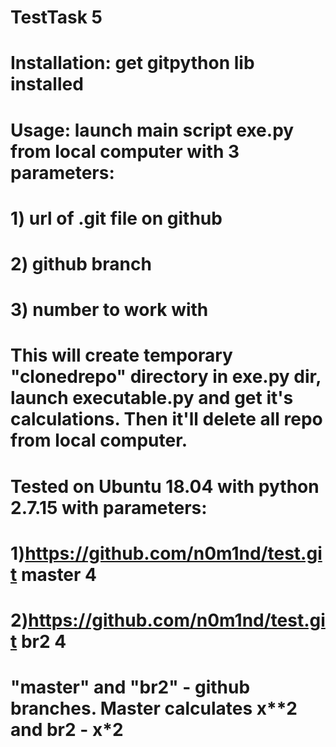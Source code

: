 # TestTask 5
# Installation: get gitpython lib installed
# Usage: launch main script exe.py from local computer with 3 parameters:
# 1) url of .git file on github
# 2) github branch
# 3) number to work with
# This will create temporary "clonedrepo" directory in exe.py dir, launch executable.py and get it's calculations. Then it'll delete all repo from local computer.

# Tested on Ubuntu 18.04 with python 2.7.15 with parameters:
# 1)https://github.com/n0m1nd/test.git master 4
# 2)https://github.com/n0m1nd/test.git br2 4
# "master" and "br2" - github branches. Master calculates x**2 and br2 - x*2
